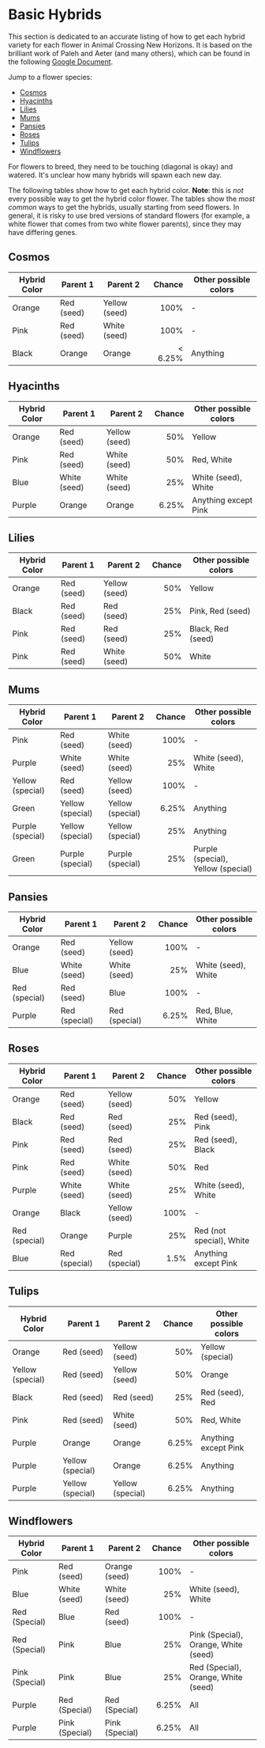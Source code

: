 # Basic Hybrids

This section is dedicated to an accurate listing of how to get each hybrid variety for each flower in Animal Crossing New Horizons.  It is based on the brilliant work of Paleh and Aeter (and many others), which can be found in the following [Google Document](https://docs.google.com/document/d/1ARIQCUc5YVEd01D7jtJT9EEJF45m07NXhAm4fOpNvCs/edit).  

Jump to a flower species: 

  - [Cosmos](#cosmos)
  - [Hyacinths](#hyacinths)
  - [Lilies](#lilies)
  - [Mums](#mums)
  - [Pansies](#pansies)
  - [Roses](#roses)
  - [Tulips](#tulips)
  - [Windflowers](#windflowers)


For flowers to breed, they need to be touching (diagonal is okay) and watered.  It's unclear how many hybrids will spawn each new day.  

The following tables show how to get each hybrid color.  **Note**: this is *not* every possible way to get the hybrid color flower.  The tables show the *most common* ways to get the hybrids, usually starting from seed flowers.  In general, it is risky to use bred versions of standard flowers (for example, a white flower that comes from two white flower parents), since they may have differing genes.  


## Cosmos

<center>

| Hybrid Color | Parent 1   | Parent 2      | Chance  | Other possible colors |
|--------------|------------|---------------|--------:|-----------------------|
| Orange       | Red (seed) | Yellow (seed) | 100%    | -                     |
| Pink         | Red (seed) | White (seed)  | 100%    | -                     |
| Black        | Orange     | Orange        | < 6.25% | Anything              |

</center>


## Hyacinths 

<center>

| Hybrid Color | Parent 1     | Parent 2      | Chance | Other possible colors |
|--------------|--------------|---------------|-------:|-----------------------|
| Orange       | Red (seed)   | Yellow (seed) | 50%    | Yellow                |
| Pink         | Red (seed)   | White (seed)  | 50%    | Red, White            |
| Blue         | White (seed) | White (seed)  | 25%    | White (seed), White   |
| Purple       | Orange       | Orange        | 6.25%  | Anything except Pink  |

</center>


## Lilies

<center>

| Hybrid Color | Parent 1   | Parent 2      | Chance | Other possible colors |
|--------------|------------|---------------|-------:|-----------------------|
| Orange       | Red (seed) | Yellow (seed) | 50%    | Yellow                |
| Black        | Red (seed) | Red (seed)    | 25%    | Pink, Red (seed)      |
| Pink         | Red (seed) | Red (seed)    | 25%    | Black, Red (seed)     |
| Pink         | Red (seed) | White (seed)  | 50%    | White                 |

</center>


## Mums

<center>

| Hybrid Color     | Parent 1         | Parent 2         | Chance | Other possible colors |
|------------------|------------------|------------------|-------:|-----------------------|
| Pink             | Red (seed)       | White (seed)     | 100%   | -                     |
| Purple           | White (seed)     | White (seed)     | 25%    | White (seed), White   |
| Yellow (special) | Red (seed)       | Yellow (seed)    | 100%   | -                     |
| Green            | Yellow (special) | Yellow (special) | 6.25%  | Anything              |
| Purple (special) | Yellow (special) | Yellow (special) | 25%    | Anything              |
| Green            | Purple (special) | Purple (special) | 25%    | Purple (special), Yellow (special) |

</center>


## Pansies

<center>

| Hybrid Color  | Parent 1      | Parent 2      | Chance | Other possible colors |
|---------------|---------------|---------------|-------:|-----------------------|
| Orange        | Red (seed)    | Yellow (seed) | 100%   | -                     |
| Blue          | White (seed)  | White (seed)  | 25%    | White (seed), White   |
| Red (special) | Red (seed)    | Blue          | 100%   | -                     |
| Purple        | Red (special) | Red (special) | 6.25%  | Red, Blue, White      |

</center>


## Roses

<center>

| Hybrid Color  | Parent 1      | Parent 2      | Chance | Other possible colors  |
|---------------|---------------|---------------|-------:|------------------------|
| Orange        | Red (seed)    | Yellow (seed) | 50%    | Yellow                 |
| Black         | Red (seed)    | Red (seed)    | 25%    | Red (seed), Pink       |
| Pink          | Red (seed)    | Red (seed)    | 25%    | Red (seed), Black      |
| Pink          | Red (seed)    | White (seed)  | 50%    | Red                    |
| Purple        | White (seed)  | White (seed)  | 25%    | White (seed), White    |
| Orange        | Black         | Yellow (seed) | 100%   | -                      |
| Red (special) | Orange        | Purple        | 25%    | Red (not special), White |
| Blue          | Red (special) | Red (special) | 1.5%   | Anything except Pink   |

</center>


## Tulips 

<center>

| Hybrid Color | Parent 1   | Parent 2      | Chance | Other possible colors             |
|--------------|------------|---------------|-------:|-----------------------------------|
| Orange       | Red (seed) | Yellow (seed) | 50%    | Yellow (special)                  |
| Yellow (special) | Red (seed) | Yellow (seed) | 50%    | Orange                        |
| Black        | Red (seed) | Red (seed)    | 25%    | Red (seed), Red                   |
| Pink         | Red (seed) | White (seed)  | 50%    | Red, White                        |
| Purple       | Orange     | Orange        | 6.25%  | Anything except Pink              |
| Purple       | Yellow (special)  | Orange | 6.25%  | Anything                          |
| Purple       | Yellow (special)  | Yellow (special)  | 6.25%  | Anything               |

</center>


## Windflowers

| Hybrid Color   | Parent 1       | Parent 2       | Chance | Other possible colors                |
|----------------|----------------|----------------|-------:|--------------------------------------|
| Pink           | Red (seed)     | Orange (seed)  | 100%   | -                                    |
| Blue           | White (seed)   | White (seed)   | 25%    | White (seed), White                  |
| Red (Special)  | Blue           | Red (seed)     | 100%   | -                                    |
| Red (Special)  | Pink           | Blue           | 25%    | Pink (Special), Orange, White (seed) |
| Pink (Special) | Pink           | Blue           | 25%    | Red (Special), Orange, White (seed)  |
| Purple         | Red (Special)  | Red (Special)  | 6.25%  | All                                  |
| Purple         | Pink (Special) | Pink (Special) | 6.25%  | All                                  |
